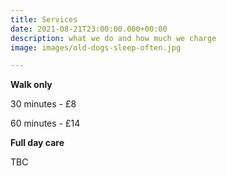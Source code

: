 ```yaml
---
title: Services
date: 2021-08-21T23:00:00.000+00:00
description: what we do and how much we charge
image: images/old-dogs-sleep-often.jpg

---
```

**Walk only**

30 minutes - £8 

60 minutes - £14

**Full day care**

TBC